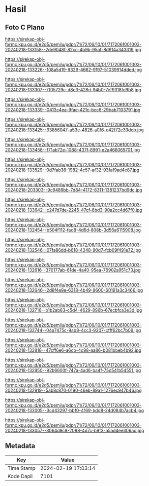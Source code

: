 # Hasil

## Foto C Plano

https://sirekap-obj-formc.kpu.go.id/e2d5/pemilu/pdpr/71/72/06/10/01/7172061001003-20240218-133158--2de9048f-82cc-4b9b-95af-8d914a343319.jpg

https://sirekap-obj-formc.kpu.go.id/e2d5/pemilu/pdpr/71/72/06/10/01/7172061001003-20240218-133226--108a5d19-6329-4662-9f97-51039914dded.jpg

https://sirekap-obj-formc.kpu.go.id/e2d5/pemilu/pdpr/71/72/06/10/01/7172061001003-20240218-133307--7f05729c-d8e3-428d-94b0-7ef9318fd9b8.jpg

https://sirekap-obj-formc.kpu.go.id/e2d5/pemilu/pdpr/71/72/06/10/01/7172061001003-20240218-133339--0413c4ea-9fae-421c-bcc6-29bab7103791.jpg

https://sirekap-obj-formc.kpu.go.id/e2d5/pemilu/pdpr/71/72/06/10/01/7172061001003-20240218-133425--93856047-a53e-4826-a0f6-e42f72e33deb.jpg

https://sirekap-obj-formc.kpu.go.id/e2d5/pemilu/pdpr/71/72/06/10/01/7172061001003-20240218-133458--f71ab72e-1088-437f-8991-e2a468065701.jpg

https://sirekap-obj-formc.kpu.go.id/e2d5/pemilu/pdpr/71/72/06/10/01/7172061001003-20240218-133529--0d7fab36-1982-4c57-af32-93faf9ad4c87.jpg

https://sirekap-obj-formc.kpu.go.id/e2d5/pemilu/pdpr/71/72/06/10/01/7172061001003-20240218-203303--9c9486bb-7d84-4172-8311-1381237bd9dc.jpg

https://sirekap-obj-formc.kpu.go.id/e2d5/pemilu/pdpr/71/72/06/10/01/7172061001003-20240218-133642--c247d7de-2245-47cf-8bd3-90a2cc4d67f0.jpg

https://sirekap-obj-formc.kpu.go.id/e2d5/pemilu/pdpr/71/72/06/10/01/7172061001003-20240218-132454--b504f112-fad8-4d6d-808b-3d56a6115908.jpg

https://sirekap-obj-formc.kpu.go.id/e2d5/pemilu/pdpr/71/72/06/10/01/7172061001003-20240218-132546--07fa86dd-b618-4348-90d7-fcb09f491e72.jpg

https://sirekap-obj-formc.kpu.go.id/e2d5/pemilu/pdpr/71/72/06/10/01/7172061001003-20240218-132616--370177ab-61de-4a40-95ea-76902a951c73.jpg

https://sirekap-obj-formc.kpu.go.id/e2d5/pemilu/pdpr/71/72/06/10/01/7172061001003-20240218-132646--2d8f4e9e-6318-4b49-9600-60191a3c3466.jpg

https://sirekap-obj-formc.kpu.go.id/e2d5/pemilu/pdpr/71/72/06/10/01/7172061001003-20240218-132716--b1b2ab83-c5d4-4629-896b-67ecbfca3e3d.jpg

https://sirekap-obj-formc.kpu.go.id/e2d5/pemilu/pdpr/71/72/06/10/01/7172061001003-20240218-132744--04a7475c-9ab8-4cc3-9307-cfff62bc7b09.jpg

https://sirekap-obj-formc.kpu.go.id/e2d5/pemilu/pdpr/71/72/06/10/01/7172061001003-20240218-132818--47cff6e6-a6cb-4c98-aa86-b081bbeb4b92.jpg

https://sirekap-obj-formc.kpu.go.id/e2d5/pemilu/pdpr/71/72/06/10/01/7172061001003-20240218-132850--92b6600f-747a-4ad6-ba4f-75d541b54551.jpg

https://sirekap-obj-formc.kpu.go.id/e2d5/pemilu/pdpr/71/72/06/10/01/7172061001003-20240218-132919--5ab8c870-0190-46eb-89a1-1276ec947b46.jpg

https://sirekap-obj-formc.kpu.go.id/e2d5/pemilu/pdpr/71/72/06/10/01/7172061001003-20240218-133005--3cd43297-bbf0-4169-bdd8-24d084b7acb4.jpg

https://sirekap-obj-formc.kpu.go.id/e2d5/pemilu/pdpr/71/72/06/10/01/7172061001003-20240218-133057--3064d8c8-2088-4d7c-b9f3-a5ad4ee306ad.jpg


## Metadata

| Key        | Value               |
| ---------- | ------------------- |
| Time Stamp | 2024-02-19 17:03:14 |
| Kode Dapil | 7101                |



